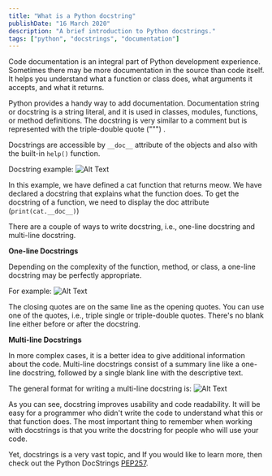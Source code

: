 ```yaml
---
title: "What is a Python docstring"
publishDate: "16 March 2020"
description: "A brief introduction to Python docstrings."
tags: ["python", "docstrings", "documentation"]
---
```

Code documentation is an integral part of Python development experience. Sometimes there may be more documentation in the source than code itself. It helps you understand what a function or class does, what arguments it accepts, and what it returns.

Python provides a handy way to add documentation. Documentation string or docstring is a string literal, and it is used in classes, modules, functions, or method definitions. The docstring is very similar to a comment but is represented with the triple-double quote (""") .

Docstrings are accessible by `__doc__` attribute of the objects and also with the built-in `help()` function. 

Docstring example:
![Alt Text](https://dev-to-uploads.s3.amazonaws.com/i/265qjt7ekw21lblrokz5.jpg)

In this example, we have defined a cat function that returns meow. We have declared a docstring that explains what the function does. To get the docstring of a function, we need to display the doc attribute (`print(cat.__doc__)`)

There are a couple of ways to write docstring, i.e., one-line docstring and multi-line docstring.

**One-line Docstrings**

Depending on the complexity of the function, method, or class, a one-line docstring may be perfectly appropriate. 

For example:
![Alt Text](https://dev-to-uploads.s3.amazonaws.com/i/12anuvruzu84qcdzm01m.png)

The closing quotes are on the same line as the opening quotes. You can use one of the quotes, i.e., triple single or triple-double quotes. There's no blank line either before or after the docstring. 

**Multi-line Docstrings**

In more complex cases, it is a better idea to give additional information about the code. Multi-line docstrings consist of a summary line like a one-line docstring, followed by a single blank line with the descriptive text. 

The general format for writing a multi-line docstring is:
![Alt Text](https://dev-to-uploads.s3.amazonaws.com/i/mtcfjvotrm7jyjyicsgz.png)

As you can see, docstring improves usability and code readability. It will be easy for a programmer who didn't write the code to understand what this or that function does. The most important thing to remember when working with docstrings is that you write the docstring for people who will use your code.

Yet, docstrings is a very vast topic, and If you would like to learn more, then check out the Python DocStrings [PEP257](https://www.python.org/dev/peps/pep-0257/).